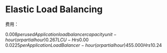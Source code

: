 # Elastic Load Balancing

费用：

$0.008 per used Application load balancer capacity unit-hour (or partial hour)0.267 LCU-Hrs$0.00
$0.0225 per Application LoadBalancer-hour (or partial hour)455.000 Hrs$10.24



